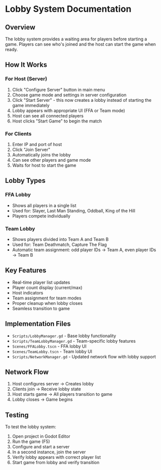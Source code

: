 # Lobby System Documentation

## Overview
The lobby system provides a waiting area for players before starting a game. Players can see who's joined and the host can start the game when ready.

## How It Works

### For Host (Server)
1. Click "Configure Server" button in main menu
2. Choose game mode and settings in server configuration
3. Click "Start Server" - this now creates a lobby instead of starting the game immediately
4. Lobby appears with appropriate UI (FFA or Team mode)
5. Host can see all connected players
6. Host clicks "Start Game" to begin the match

### For Clients
1. Enter IP and port of host
2. Click "Join Server"
3. Automatically joins the lobby
4. Can see other players and game mode
5. Waits for host to start the game

## Lobby Types

### FFA Lobby
- Shows all players in a single list
- Used for: Slayer, Last Man Standing, Oddball, King of the Hill
- Players compete individually

### Team Lobby
- Shows players divided into Team A and Team B
- Used for: Team Deathmatch, Capture The Flag
- Automatic team assignment: odd player IDs → Team A, even player IDs → Team B

## Key Features
- Real-time player list updates
- Player count display (current/max)
- Host indicators
- Team assignment for team modes
- Proper cleanup when lobby closes
- Seamless transition to game

## Implementation Files
- `Scripts/LobbyManager.gd` - Base lobby functionality
- `Scripts/TeamLobbyManager.gd` - Team-specific lobby features
- `Scenes/FFALobby.tscn` - FFA lobby UI
- `Scenes/TeamLobby.tscn` - Team lobby UI
- `Scripts/NetworkManager.gd` - Updated network flow with lobby support

## Network Flow
1. Host configures server → Creates lobby
2. Clients join → Receive lobby state
3. Host starts game → All players transition to game
4. Lobby closes → Game begins

## Testing
To test the lobby system:
1. Open project in Godot Editor
2. Run the game (F5)
3. Configure and start a server
4. In a second instance, join the server
5. Verify lobby appears with correct player list
6. Start game from lobby and verify transition

